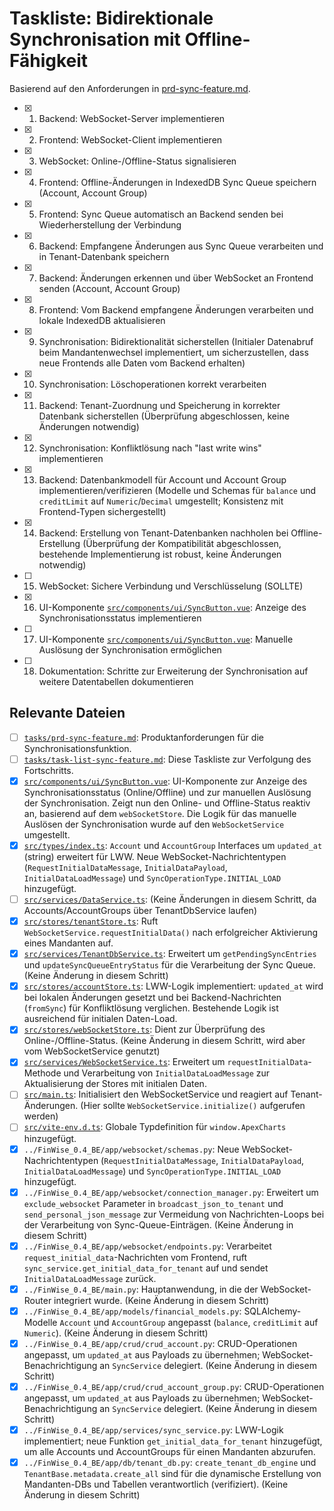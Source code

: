 # Taskliste: Bidirektionale Synchronisation mit Offline-Fähigkeit

Basierend auf den Anforderungen in [prd-sync-feature.md](tasks/prd-sync-feature.md).

- [x] 1. Backend: WebSocket-Server implementieren
- [x] 2. Frontend: WebSocket-Client implementieren
- [x] 3. WebSocket: Online-/Offline-Status signalisieren
- [x] 4. Frontend: Offline-Änderungen in IndexedDB Sync Queue speichern (Account, Account Group)
- [x] 5. Frontend: Sync Queue automatisch an Backend senden bei Wiederherstellung der Verbindung
- [x] 6. Backend: Empfangene Änderungen aus Sync Queue verarbeiten und in Tenant-Datenbank speichern
- [x] 7. Backend: Änderungen erkennen und über WebSocket an Frontend senden (Account, Account Group)
- [x] 8. Frontend: Vom Backend empfangene Änderungen verarbeiten und lokale IndexedDB aktualisieren
- [x] 9. Synchronisation: Bidirektionalität sicherstellen (Initialer Datenabruf beim Mandantenwechsel implementiert, um sicherzustellen, dass neue Frontends alle Daten vom Backend erhalten)
- [x] 10. Synchronisation: Löschoperationen korrekt verarbeiten
- [x] 11. Backend: Tenant-Zuordnung und Speicherung in korrekter Datenbank sicherstellen (Überprüfung abgeschlossen, keine Änderungen notwendig)
- [x] 12. Synchronisation: Konfliktlösung nach "last write wins" implementieren
- [x] 13. Backend: Datenbankmodell für Account und Account Group implementieren/verifizieren (Modelle und Schemas für `balance` und `creditLimit` auf `Numeric`/`Decimal` umgestellt; Konsistenz mit Frontend-Typen sichergestellt)
- [x] 14. Backend: Erstellung von Tenant-Datenbanken nachholen bei Offline-Erstellung (Überprüfung der Kompatibilität abgeschlossen, bestehende Implementierung ist robust, keine Änderungen notwendig)
- [ ] 15. WebSocket: Sichere Verbindung und Verschlüsselung (SOLLTE)
- [x] 16. UI-Komponente [`src/components/ui/SyncButton.vue`](src/components/ui/SyncButton.vue): Anzeige des Synchronisationsstatus implementieren
- [ ] 17. UI-Komponente [`src/components/ui/SyncButton.vue`](src/components/ui/SyncButton.vue): Manuelle Auslösung der Synchronisation ermöglichen
- [ ] 18. Dokumentation: Schritte zur Erweiterung der Synchronisation auf weitere Datentabellen dokumentieren

## Relevante Dateien

- [ ] [`tasks/prd-sync-feature.md`](tasks/prd-sync-feature.md): Produktanforderungen für die Synchronisationsfunktion.
- [ ] [`tasks/task-list-sync-feature.md`](tasks/task-list-sync-feature.md): Diese Taskliste zur Verfolgung des Fortschritts.
- [x] [`src/components/ui/SyncButton.vue`](src/components/ui/SyncButton.vue): UI-Komponente zur Anzeige des Synchronisationsstatus (Online/Offline) und zur manuellen Auslösung der Synchronisation. Zeigt nun den Online- und Offline-Status reaktiv an, basierend auf dem `webSocketStore`. Die Logik für das manuelle Auslösen der Synchronisation wurde auf den `WebSocketService` umgestellt.
- [x] [`src/types/index.ts`](src/types/index.ts:1): `Account` und `AccountGroup` Interfaces um `updated_at` (string) erweitert für LWW. Neue WebSocket-Nachrichtentypen (`RequestInitialDataMessage`, `InitialDataPayload`, `InitialDataLoadMessage`) und `SyncOperationType.INITIAL_LOAD` hinzugefügt.
- [ ] [`src/services/DataService.ts`](src/services/DataService.ts:1): (Keine Änderungen in diesem Schritt, da Accounts/AccountGroups über TenantDbService laufen)
- [x] [`src/stores/tenantStore.ts`](src/stores/tenantStore.ts:1): Ruft `WebSocketService.requestInitialData()` nach erfolgreicher Aktivierung eines Mandanten auf.
- [x] [`src/services/TenantDbService.ts`](src/services/TenantDbService.ts:1): Erweitert um `getPendingSyncEntries` und `updateSyncQueueEntryStatus` für die Verarbeitung der Sync Queue. (Keine Änderung in diesem Schritt)
- [x] [`src/stores/accountStore.ts`](src/stores/accountStore.ts:1): LWW-Logik implementiert: `updated_at` wird bei lokalen Änderungen gesetzt und bei Backend-Nachrichten (`fromSync`) für Konfliktlösung verglichen. Bestehende Logik ist ausreichend für initialen Daten-Load.
- [x] [`src/stores/webSocketStore.ts`](src/stores/webSocketStore.ts:1): Dient zur Überprüfung des Online-/Offline-Status. (Keine Änderung in diesem Schritt, wird aber vom WebSocketService genutzt)
- [x] [`src/services/WebSocketService.ts`](src/services/WebSocketService.ts:1): Erweitert um `requestInitialData`-Methode und Verarbeitung von `InitialDataLoadMessage` zur Aktualisierung der Stores mit initialen Daten.
- [ ] [`src/main.ts`](src/main.ts:1): Initialisiert den WebSocketService und reagiert auf Tenant-Änderungen. (Hier sollte `WebSocketService.initialize()` aufgerufen werden)
- [ ] [`src/vite-env.d.ts`](src/vite-env.d.ts): Globale Typdefinition für `window.ApexCharts` hinzugefügt.
- [x] `../FinWise_0.4_BE/app/websocket/schemas.py`: Neue WebSocket-Nachrichtentypen (`RequestInitialDataMessage`, `InitialDataPayload`, `InitialDataLoadMessage`) und `SyncOperationType.INITIAL_LOAD` hinzugefügt.
- [x] `../FinWise_0.4_BE/app/websocket/connection_manager.py`: Erweitert um `exclude_websocket` Parameter in `broadcast_json_to_tenant` und `send_personal_json_message` zur Vermeidung von Nachrichten-Loops bei der Verarbeitung von Sync-Queue-Einträgen. (Keine Änderung in diesem Schritt)
- [x] `../FinWise_0.4_BE/app/websocket/endpoints.py`: Verarbeitet `request_initial_data`-Nachrichten vom Frontend, ruft `sync_service.get_initial_data_for_tenant` auf und sendet `InitialDataLoadMessage` zurück.
- [x] `../FinWise_0.4_BE/main.py`: Hauptanwendung, in die der WebSocket-Router integriert wurde. (Keine Änderung in diesem Schritt)
- [x] `../FinWise_0.4_BE/app/models/financial_models.py`: SQLAlchemy-Modelle `Account` und `AccountGroup` angepasst (`balance`, `creditLimit` auf `Numeric`). (Keine Änderung in diesem Schritt)
- [x] `../FinWise_0.4_BE/app/crud/crud_account.py`: CRUD-Operationen angepasst, um `updated_at` aus Payloads zu übernehmen; WebSocket-Benachrichtigung an `SyncService` delegiert. (Keine Änderung in diesem Schritt)
- [x] `../FinWise_0.4_BE/app/crud/crud_account_group.py`: CRUD-Operationen angepasst, um `updated_at` aus Payloads zu übernehmen; WebSocket-Benachrichtigung an `SyncService` delegiert. (Keine Änderung in diesem Schritt)
- [x] `../FinWise_0.4_BE/app/services/sync_service.py`: LWW-Logik implementiert; neue Funktion `get_initial_data_for_tenant` hinzugefügt, um alle Accounts und AccountGroups für einen Mandanten abzurufen.
- [x] `../FinWise_0.4_BE/app/db/tenant_db.py`: `create_tenant_db_engine` und `TenantBase.metadata.create_all` sind für die dynamische Erstellung von Mandanten-DBs und Tabellen verantwortlich (verifiziert). (Keine Änderung in diesem Schritt)

